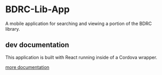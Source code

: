 # BDRC-Lib-App

A mobile application for searching and viewing a portion of the BDRC library.

## dev documentation

This application is built with React running inside of a Cordova wrapper.

[more documentation](www_src/readme.md)